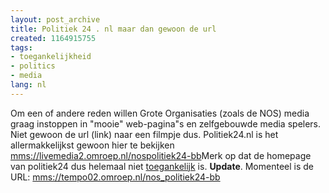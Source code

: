```yaml
---
layout: post_archive
title: Politiek 24 . nl maar dan gewoon de url
created: 1164915755
tags:
- toegankelijkheid
- politics
- media
lang: nl
---
```

Om een of andere reden willen Grote Organisaties (zoals de NOS) media graag instoppen in "mooie" web-pagina"s en zelfgebouwde media spelers. Niet gewoon de url (link) naar een filmpje dus. Politiek24.nl is het allermakkelijkst gewoon hier te bekijken [mms://livemedia2.omroep.nl/nospolitiek24-bb](mms://livemedia2.omroep.nl/nospolitiek24-bb)Merk op dat de homepage van politiek24 dus helemaal niet [toegankelijk](http://www.drempelsweg.nl/) is. **Update**. Momenteel is de URL: [mms://tempo02.omroep.nl/nos_politiek24-bb](mms://tempo02.omroep.nl/nos_politiek24-bb)
